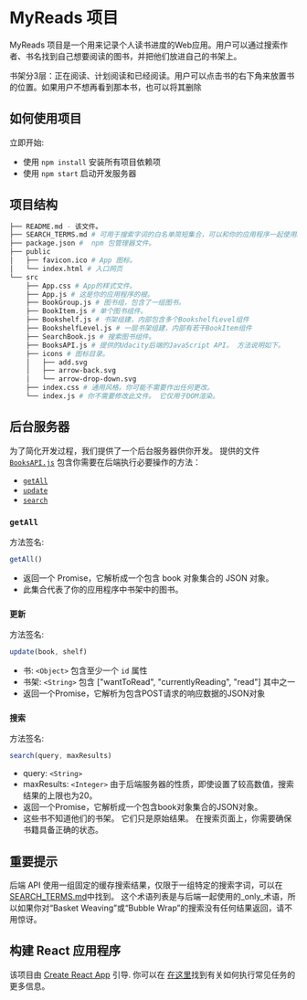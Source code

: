 # MyReads 项目

MyReads 项目是一个用来记录个人读书进度的Web应用。用户可以通过搜索作者、书名找到自己想要阅读的图书，并把他们放进自己的书架上。

书架分3层：正在阅读、计划阅读和已经阅读。用户可以点击书的右下角来放置书的位置。如果用户不想再看到那本书，也可以将其删除

## 如何使用项目

立即开始:

- 使用 `npm install` 安装所有项目依赖项
- 使用 `npm start` 启动开发服务器

## 项目结构

```bash
├── README.md - 该文件。
├── SEARCH_TERMS.md # 可用于搜索字词的白名单简短集合，可以和你的应用程序一起使用。
├── package.json #  npm 包管理器文件。
├── public
│   ├── favicon.ico # App 图标。
│   └── index.html # 入口网页
└── src
    ├── App.css # App的样式文件。
    ├── App.js # 这是你的应用程序的根。
    ├── BookGroup.js # 图书组，包含了一组图书。
    ├── BookItem.js # 单个图书组件。
    ├── Bookshelf.js # 书架组建，内部包含多个BookshelfLevel组件
    ├── BookshelfLevel.js # 一层书架组建，内部有若干BookItem组件
    ├── SearchBook.js # 搜索图书组件。
    ├── BooksAPI.js # 提供的Udacity后端的JavaScript API。 方法说明如下。
    ├── icons # 图标目录。
    │   ├── add.svg
    │   ├── arrow-back.svg
    │   └── arrow-drop-down.svg
    ├── index.css # 通用风格。你可能不需要作出任何更改。
    └── index.js # 你不需要修改此文件。 它仅用于DOM渲染。
```

## 后台服务器

为了简化开发过程，我们提供了一个后台服务器供你开发。 提供的文件[`BooksAPI.js`](src/BooksAPI.js) 包含你需要在后端执行必要操作的方法：

- [`getAll`](#getall)
- [`update`](#update)
- [`search`](#search)

### `getAll`

方法签名:

```js
getAll()
```

- 返回一个 Promise，它解析成一个包含 book 对象集合的 JSON 对象。
- 此集合代表了你的应用程序中书架中的图书。

### `更新`

方法签名:

```js
update(book, shelf)
```

- 书: `<Object>` 包含至少一个 `id` 属性
- 书架: `<String>` 包含 ["wantToRead", "currentlyReading", "read"] 其中之一
- 返回一个Promise，它解析为包含POST请求的响应数据的JSON对象

### `搜索`

方法签名:

```js
search(query, maxResults)
```

- query: `<String>`
- maxResults: `<Integer>` 由于后端服务器的性质，即使设置了较高数值，搜索结果的上限也为20。
- 返回一个Promise，它解析成一个包含book对象集合的JSON对象。
- 这些书不知道他们的书架。 它们只是原始结果。 在搜索页面上，你需要确保书籍具备正确的状态。

## 重要提示

后端 API 使用一组固定的缓存搜索结果，仅限于一组特定的搜索字词，可以在[SEARCH_TERMS.md](SEARCH_TERMS.md)中找到。 这个术语列表是与后端一起使用的_only_术语，所以如果你对“Basket Weaving”或“Bubble Wrap”的搜索没有任何结果返回，请不用惊讶。

## 构建 React 应用程序

该项目由 [Create React App](https://github.com/facebookincubator/create-react-app) 引导. 你可以在 [在这里](https://github.com/facebookincubator/create-react-app/blob/master/packages/react-scripts/template/README.md)找到有关如何执行常见任务的更多信息。